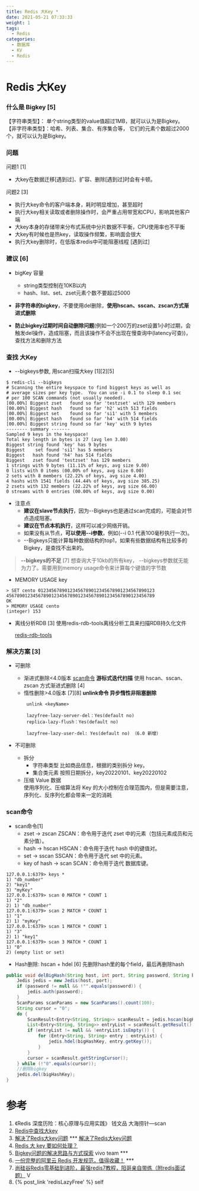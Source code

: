 ```yaml
---
title: Redis 大Key *
date: 2021-05-21 07:33:33
weight: 1
tags:
  - Redis
categories:
  - 数据库  
  - KV
  - Redis 
---
```


<p></p>
<!-- more -->

# Redis 大Key
### 什么是 Bigkey [5]
【字符串类型】： 单个string类型的value值超过1MB，就可以认为是Bigkey。
【非字符串类型】：哈希、列表、集合、有序集合等， 它们的元素个数超过2000个，就可以认为是Bigkey。

### 问题 

问题1 [1] 
+ 大key在数据迁移[遇到过]、扩容、删除[遇到过]时会有卡顿。 

问题2 [3]
+ 执行大key命令的客户端本身，耗时明显增加，甚至超时
+ 执行大key相关读取或者删除操作时，会严重占用带宽和CPU，影响其他客户端
+ 大key本身的存储带来分布式系统中分片数据不平衡，CPU使用率也不平衡
+ 大key有时候也是热key，读取操作频繁，影响面会很大
+ 执行大key删除时，在低版本redis中可能阻塞线程   [遇到过]


### 建议 [6]
+ bigKey 容量
  - string类型控制在10KB以内
  - hash、list、set、zset元素个数不要超过5000

+ **非字符串的bigkey**，不要使用del删除，**使用hscan、sscan、zscan方式渐进式删除**
+ **防止bigkey过期时间自动删除问题**(例如一个200万的zset设置1小时过期，会触发del操作，造成阻塞，而且该操作不会不出现在慢查询中(latency可查))，查找方法和删除方法

###  查找 大Key
+ --bigkeys参数,   用scan扫描大key  [1][2][5]
``` Shell
$ redis-cli --bigkeys
# Scanning the entire keyspace to find biggest keys as well as
# average sizes per key type.  You can use -i 0.1 to sleep 0.1 sec
# per 100 SCAN commands (not usually needed).
[00.00%] Biggest zset   found so far 'testzset' with 129 members
[00.00%] Biggest hash   found so far 'h2' with 513 fields
[00.00%] Biggest set    found so far 'si1' with 5 members
[00.00%] Biggest hash   found so far 'h4' with 514 fields
[00.00%] Biggest string found so far 'key' with 9 bytes
-------- summary -------
Sampled 9 keys in the keyspace!
Total key length in bytes is 27 (avg len 3.00)
Biggest string found 'key' has 9 bytes
Biggest    set found 'si1' has 5 members
Biggest   hash found 'h4' has 514 fields
Biggest   zset found 'testzset' has 129 members
1 strings with 9 bytes (11.11% of keys, avg size 9.00)
0 lists with 0 items (00.00% of keys, avg size 0.00)
2 sets with 8 members (22.22% of keys, avg size 4.00)
4 hashs with 1541 fields (44.44% of keys, avg size 385.25)
2 zsets with 132 members (22.22% of keys, avg size 66.00)
0 streams with 0 entries (00.00% of keys, avg size 0.00)
```
  +  注意点
     - **建议在slave节点执行**，因为--Bigkeys也是通过scan完成的，可能会对节点造成阻塞。
     - **建议在节点本机执行**，这样可以减少网络开销。
     - 如果没有从节点，**可以使用--i参数**，例如(--i 0.1 代表100毫秒执行一次)。
     - --Bigkeys只能计算每种数据结构的top1，如果有些数据结构有比较多的Bigkey，是查找不出来的。

> **--bigkeys的不足** [7]
  想查询大于10kb的所有key， --bigkeys参数就无能为力了。需要用到memory usage命令来计算每个键值的字节数

+ MEMORY USAGE key
``` Shell 
> SET cento 01234567890123456789012345678901234567890123
45678901234567890123456789012345678901234567890123456789
OK
> MEMORY USAGE cento
(integer) 153
```

+ 离线分析RDB [3]
  使用redis-rdb-tools离线分析工具来扫描RDB持久化文件
  
  [redis-rdb-tools](https://github.com/sripathikrishnan/redis-rdb-tools)

### 解决方案 [3]
+ 可删除
  - 渐进式删除<4.0版本
    [scan命令](#scan命令)  **游标式迭代扫描**
    使用 hscan、sscan、zscan 方式渐进式删除 [4]
  - 惰性删除>4.0版本  [7][8]
    **unlink命令  异步惰性非阻塞删除**
     ``` Shell 
      unlink <keyName> 
     ```
     ``` 
      lazyfree-lazy-server-del：Yes(default no)
      replica-lazy-flush：Yes(default no)
      
      lazyfree-lazy-user-del: Yes(default no) （6.0 新增）
     ```
  
+ 不可删除
  - 拆分
    - 字符串类型
      比如商品信息，根据的类别拆分 key。
    - 集合类元素
      按照日期拆分，key20220101、key20220102    
  - 压缩 Value 数据  
    使用序列化、压缩算法将 Key 的大小控制在合理范围内，但是需要注意，序列化、反序列化都会带来一定的消耗


### scan命令
+ scan命令[1]
  - zset -> zscan
    ZSCAN：命令用于迭代  zset 中的元素（包括元素成员和元素分值）。
  - hash -> hscan
    HSCAN：命令用于迭代 hash 中的键值对。
  - set -> sscan
    SSCAN：命令用于迭代 set 中的元素。
  - key of hash -> scan
    SCAN：命令用于迭代 数据库键。
    
```
127.0.0.1:6379> keys *
1) "db_number"
2) "key1"
3) "myKey"
127.0.0.1:6379> scan 0 MATCH * COUNT 1
1) "2"
2) 1) "db_number"
127.0.0.1:6379> scan 2 MATCH * COUNT 1
1) "1"
2) 1) "myKey"
127.0.0.1:6379> scan 1 MATCH * COUNT 1
1) "3"
2) 1) "key1"
127.0.0.1:6379> scan 3 MATCH * COUNT 1
1) "0"
2) (empty list or set)
```

+ Hash删除: hscan + hdel [6]
  先删除hash里的每个field，最后再删除hash
``` Java
public void delBigHash(String host, int port, String password, String bigHashKey) {
    Jedis jedis = new Jedis(host, port);
    if (password != null && !"".equals(password)) {
        jedis.auth(password);
    }
    ScanParams scanParams = new ScanParams().count(100);
    String cursor = "0";
    do {
        ScanResult<Entry<String, String>> scanResult = jedis.hscan(bigHashKey, cursor, scanParams);
        List<Entry<String, String>> entryList = scanResult.getResult();
        if (entryList != null && !entryList.isEmpty()) {
            for (Entry<String, String> entry : entryList) {
                jedis.hdel(bigHashKey, entry.getKey());
            }
        }
        cursor = scanResult.getStringCursor();
    } while (!"0".equals(cursor));
    //删除bigkey
    jedis.del(bigHashKey);
}
```

# 参考
1. 《Redis 深度历险：核心原理与应用实践》 钱文品
   大海捞针—scan  
2. [Redis中查找大key](https://segmentfault.com/a/1190000018193214?utm_source=tag-newest)
3. [解决了Redis大key问题](https://zhuanlan.zhihu.com/p/473930220)  *** 
   [解决了Redis大key问题](https://mp.weixin.qq.com/s/0WS7_9EIQqpYlUNWgZZJog)
4. [Redis 大 key 要如何处理？](https://blog.csdn.net/qq_34827674/article/details/126225192)
5. [Bigkey问题的解决思路与方式探索](https://zhuanlan.zhihu.com/p/584594738) vivo team *** 
6. [一份完整的阿里云 Redis 开发规范，值得收藏！](https://developer.aliyun.com/article/846851)  ***
7. [尚硅谷Redis零基础到进阶，最强redis7教程，阳哥亲自带练（附redis面试题）](https://www.bilibili.com/video/BV13R4y1v7sP/?p=106) V
8. {% post_link 'redisLazyFree' %} self


